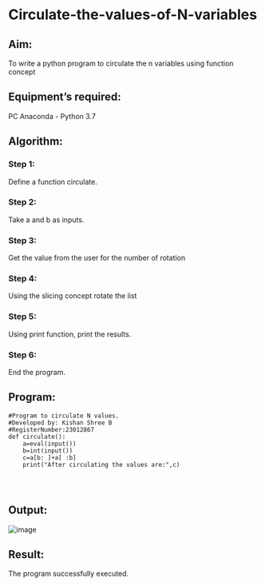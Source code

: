 # Circulate-the-values-of-N-variables
## Aim:
To write a python program to circulate the n variables using function concept
## Equipment’s required:
PC
Anaconda - Python 3.7
## Algorithm: 
### Step 1:
Define a function circulate. 
### Step 2: 
Take a and b as inputs.
### Step 3: 
Get the value from the user for the number of rotation
### Step 4: 
Using the slicing concept rotate the list
### Step 5: 
Using print function, print the results.
### Step 6: 
End the program.
## Program:
```
#Program to circulate N values.
#Developed by: Kishan Shree B
#RegisterNumber:23012867
def circulate():
    a=eval(input())
    b=int(input())
    c=a[b: ]+a[ :b]
    print("After circulating the values are:",c)
    
 


```
## Output:
![image](https://github.com/KishanShreeB/Circulate-the-values-of-N-variables/assets/144870434/ff328b01-2af2-4076-9167-21adb0bbeef7)

## Result:
The program successfully executed.
